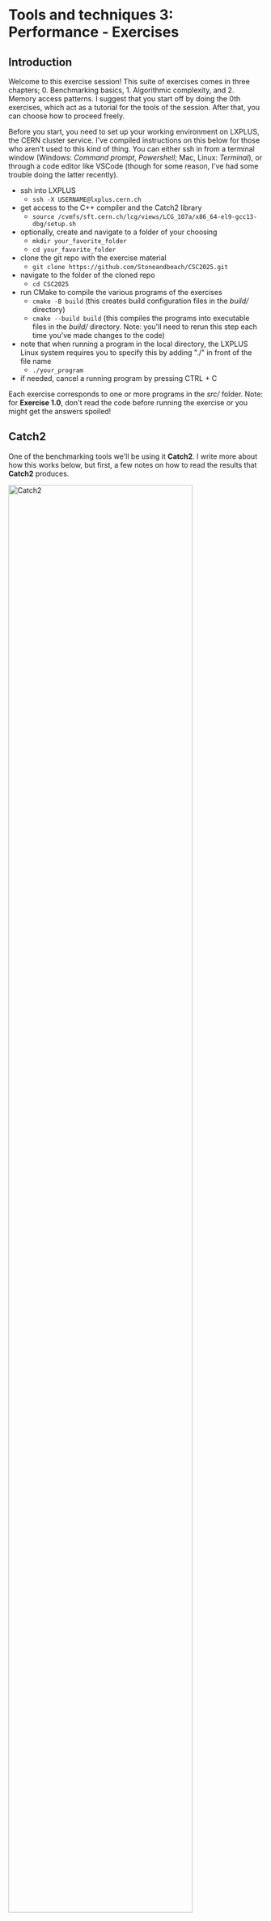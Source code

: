 # Tools and techniques 3: Performance - Exercises #

## Introduction

Welcome to this exercise session! This suite of exercises comes in three chapters; 0. Benchmarking basics, 1. Algorithmic complexity, and 2. Memory access patterns. I suggest that you start off by doing the 0th exercises, which act as a tutorial for the tools of the session. After that, you can choose how to proceed freely.

Before you start, you need to set up your working environment on LXPLUS, the CERN cluster service. I've compiled instructions on this below for those who aren't used to this kind of thing. You can either ssh in from a terminal window (Windows: *Command prompt*, *Powershell*; Mac, Linux: *Terminal*), or through a code editor like VSCode (though for some reason, I've had some trouble doing the latter recently).
- ssh into LXPLUS
    - `ssh -X USERNAME@lxplus.cern.ch`
- get access to the C++ compiler and the Catch2 library
	- `source /cvmfs/sft.cern.ch/lcg/views/LCG_107a/x86_64-el9-gcc13-dbg/setup.sh`
- optionally, create and navigate to a folder of your choosing
    - `mkdir your_favorite_folder`
    - `cd your_favorite_folder`
- clone the git repo with the exercise material
	- `git clone https://github.com/Stoneandbeach/CSC2025.git`
- navigate to the folder of the cloned repo
    - `cd CSC2025`
- run CMake to compile the various programs of the exercises
	- `cmake -B build` (this creates build configuration files in the *build/* directory)
	- `cmake --build build` (this compiles the programs into executable files in the *build/* directory. Note: you'll need to rerun this step each time you've made changes to the code)
- note that when running a program in the local directory, the LXPLUS Linux system requires you to specify this by adding "./" in front of the file name
    - `./your_program`
- if needed, cancel a running program by pressing CTRL + C

Each exercise corresponds to one or more programs in the *src/* folder. Note: for **Exercise 1.0**, don't read the code before running the exercise or you might get the answers spoiled!

## Catch2 ##

One of the benchmarking tools we'll be using it **Catch2**. I write more about how this works below, but first, a few notes on how to read the results that **Catch2** produces.

<img title="Catch2" alt="Catch2" src="./images/catch2.png" width="85%">

When you run a **Catch2** benchmark, you get some output that might look like this. Here, "Benchmarking Basics" is the name of this run (known as a **test case**) and the specific benchmark is called "Arithmetic sum 1 to 100". In green, you see **samples** and **iterations**. By default, Catch2 will start the benchmark 100 times, and for each time, it will run and time the code inside some **iterations** number of times, which it uses to calculate stable averages.

In orange, you see the mean runtime per iteration, and in purple the standard deviation of the population of runs. Here we see a standard deviation of about 25% of the mean, which is not unexpected; 100 samples is still quite low.

Finally, in blue you see an estimation of how long **Catch2** thinks this benchmark will take to run. You might want to keep an eye on this number if you're running slow benchmarks...

When looking at this information, remember to be a bit sceptical. Remember variance. If the standard deviation is large, you might want to rerun a few times, or tell Catch2 to use more samples to get more stable results. Add the "--benchmark-samples" flag when running the benchmark:
- `./your_program --benchmark-samples 500` 

Now - onto the exercises!

## Exercise 0.0 - Benchmarking basics

> Related code: *src/ex0.0_benchmarking_basics.cpp*

This is our first look at benchmarking using **Catch2**. It covers how to set up a basic benchmark and use it to time a function. 

**Your task is to study the benchmarking results of the code I've written, and then try to improve upon them...**

**TEST_CASE** is a macro used by **Catch2** to setup - unsurprisingly - a test case. Under the hood, it will create a `main` function and put your code in it. In the **TEST_CASE**, you can have one or several **BENCHMARK**s.

**BENCHMARK** is another macro that sets up timing code, and then runs and times what you put in the **BENCHMARK** `{ }` braces. Note that to be sure that the compiler does not optimize away the code you are benchmarking, add a `return` statement in the **BENCHMARK** (see *src/ex0.0_benchmarking_basics.cpp* for an example).

Suggestions for the exercise:
- Read through and get familiar with the code.
- Run *build/ex0.0* and study the results. 
- Add a couple of **BENCHMARK**s with a different upper limits, recompile the program and run it. Does the runtime change as expected?
- Implement a function `smarter_arithmetic_sum` that does the arithmetic sum in a more efficient manner (there is, for example, a formula...). Add a **BENCHMARK** for your smarter function and compare the results to my inefficient version. Was yours faster?
- Remove the `volatile` keyword from the original smarter_arithmetic sum and rerun. What happens? Why?

> Given that the input to the arithmetic sum is *N*, what algorithmic complexity is your version, and what is mine?

## Exercise 0.1 - The time command

> Related code: *src/ex0.1_time.cpp*

This exercise has an implementation of a function to sum all the values in a vector. It sets up a vector with length *N*, with value from 0 to *N* - 1, and calcutes the sum.

**Your task is to use the Linux `time` command to time the *build/ex0.1* program.**

Suggestions for the exercise:
- Read through and get familiar with the code.
- Use `time` to time the *build/ex0.1* program. Run it a number of times and note the results. You'll compare this with the results of the next exercise.

> How much do the results fluctuate, and why?

## Exercise 0.2 - Benchmarking advanced

> Related code: *src/ex0.2_benchmarking_advanced.cpp*

Now we'll use **Catch2** to set up a more advanced benchmark. In **Exercise 0.0**, **BENCHMARK** timed whatever you put between its `{ }`, which was sufficient for the arithmetic sum. Let's say you instead have a program that 1) sets up a vector of data, and 2) processes it, and you only want to time the processing part. For that we have the slightly more complicated **BENCHMARK_ADVANCED** macro.

**BENCHMARK_ADVANCED** can be seen as having two parts; some setup code will be run first, and then the code that will be benchmarked. In addition to a benchmark name, **BENCHMARK_ADVANCED** takes a timing object as input. For that we will be using an instance of the `Catch::Benchmark::Chronometer` class, which we can simply name `timer`. The code in the `{ }` block of the `timer.measure` method is what is actually timed by the **BENCHMARK_ADVANCED**. Technically, the whole content of the `timer.measure` parenthesis `( )` is a lambda function. The `[&]` indicates that this function is able to access variables from outside the `( )` by reference. This lets us use 'vect' in the timed code block.

Suggestions for the exercise:
- Like last time, familiarize yourself with the code and then run and study the results.
- Implement a new BENCHMARK_ADVANCED("Vector sum 0 to 10000") and compare results. How does `vector_sum` scale with input size?

> How do the **Catch2** results compare to the results of **Exercise 0.1**? Why?

## Tutorial complete!

Coming up are exercises on algorithmic complexity (*ex1.\**) and memory access patterns (*ex2.0*). They do not need to be done in any particular order. Feel free to choose your own adventure and do as much as you want and have time for, based on what you are interested in and want to learn about!

## Exercise 1.0 - Scaling

> Note! The code for this exercise contains spoilers! Do not read it until you're ready to get answers.
> Related code:
> - *src/ex1.0_scaling.cpp*
> - *src/algorithms/ex1.0_algorithms.cpp*
> - *src/algorithms/ex1.0_algorithms.hpp*
> - *src/parameters.cpp* (spoiler free)

Below, you will find a list of five algorithms and their time complexities. You also have code implementing and benchmarking these algorithms - but you do not know which is which!

**Your task is to use the timing information from the benchmarks to gauge the time complexity of the unknown algorithms, and figure out which benchmark corresponds to which algorithm.**

The anonymised algorithms are:
- Bubble sort *O*(*n*<sup>2</sup>)
- Heap sort *O*(*n* log *n*)
- Radix sort *O*(*n*)
- Count instances of value in vector *O*(*n*)
- Assign value to vector element *O*(1)

Suggestions for the exercise:
- Run *build/ex1.0* and study the results.
- By editing the size of the input to the algorithms *N* in *src/parameters.hpp*, gather timing information on the benchmarks at several different input scales.
- Using your favorite plotting tools, plot runtime as a function of *N* to see how the benchmarks scale. Based on this, figure out which algorithms is hiding behind each benchmark.
- Finally, confirm by reading the code in the various files.
- See below for hints!

> Which benchmark corresponds to which algorithm? Do they behave as expected, based on their time complexities?

## Exercise 1.1 - Complexity ##

> Related code (no risk of spoilers this time):
> - *src/ex1.1_complexity.cpp*
> - *src/algorithms/ex1.1_algorithms.cpp*
> - *src/algorithms/ex1.1_algorithms.hpp*
> - *src/parameters.cpp*

This time, you've been given code implementing and benchmarking five new algorithms, but you don't know what they do or what their time complexity is.

**Your task is to read the code implementing the algorithms and figure out their time complexities.**

Suggestions for the exercise:
- Study the code in *src/algorithms/ex1.1_algorithms.cpp*.
- You can study the setup code in *src/ex1.1_complexity.cpp* for possible additional hints.
- Determine the time complexity of each algorithms.
- Confirm by running the *build/ex1.1* benchmarks for a range of input sizes *N* and plot the results like last time.
- See below for hints!

> What are the time complexities of the algorithms? What do they actually do?

## Exercise 1 hints ##

Below are a list of hints for algorithmic complexity exercises. Feel free to use them, or wait with reading them until you feel you need them!
- Playing with logarithmic scale on the axes of the plots can be a big help.
- Normalising all the measurement points of a benchmark by the first point, so that the first point is always = 1, can make it easier to see how different algorithms scale.
- In practice, not every "computational step" is the same. Additionally, there can be different amounts of overhead to different algorithms. This means that two different *O*(*N*) algorithms might not behave the same.
- You may need quite a large range of values of *N* to get good results, considering the previous point.
- If some algorithms start to get really slow with large *N*, you can disable them by commenting out the `#define`s in *src/parameters.hpp*. For example, commenting out `#define BENCH1` will prevent the benchmark "algorithm_1" from running.

## Exercise 2.0 - Measuring cache size ##

> Related code: *src/ex2.0_cache.cpp*

You've been given a program that behaves in a decidedly cache-unfriendly manner, exhibiting bad memory access patterns while processing a vector. You can use the Linux `perf` tool in order to study how the number of L1 cache misses and the runtime of program depend on the size of the vector in bytes *N*.

**Your task is to determine the size of the L1 data cache on your machine, using information of cache hits and misses.**

`perf stat YOUR_PROGRAM` gathers a default set of statistics on your program, like runtime. There is however a lot more that `perf` can tell you. To get access to L1 cache information, you need to specify that you want to see the "events" related to L1 cache.

`perf stat -e L1-dcache-loads,L1-dcache-load-misses YOUR_PROGRAM` does just that. Note that L1 cache is actually split into two parts; **dcache**, which is used for data like your vector, and **icache**, used for CPU instructions, i.e. the actual machine code translation of the program you're running. We want to study how well this program uses the **dcache**.

To see the full list of statistics that perf can track, run `perf list`. There's a lot! They can however be a bit tricky to figure out what they mean (and they can mean different things on different hardware).

Suggestions for the exercise:
- Examine the code. What is it doing?
- How does the code achieve pseudo-random vector accesses? Why is this cache unfriendly?
- Use `perf` to gather statistics on L1 dcache loads and misses for a range of vector sizes, by changing the *SIZE* `#define` and recompiling.
- Plot the trend of the fraction of L1 dcache loads that miss as a function of the vector size in bytes.
- Similarly, plot the trend of the time required per step of the loop as a function of vector size.

> Can you determine the size of the data cache on your machine?  
> The runtime does not follow the same trend. When does it start to change? Why?

**Hint:** once you have your results, you can run `getconf -a | grep CACHE` to see the properties of the cache on your machine.